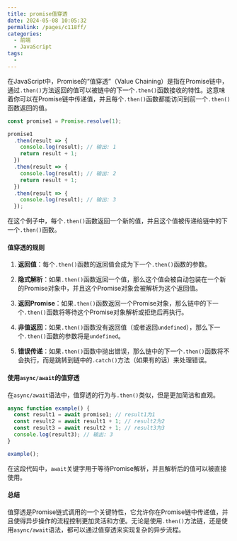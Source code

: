 ```yaml
---
title: promise值穿透
date: 2024-05-08 10:05:32
permalink: /pages/c118ff/
categories:
  - 前端
  - JavaScript
tags:
  - 
---
```

在JavaScript中，Promise的“值穿透”（Value Chaining）是指在Promise链中，通过`.then()`方法返回的值可以被链中的下一个`.then()`函数接收的特性。这意味着你可以在Promise链中传递值，并且每个`.then()`函数都能访问到前一个`.then()`函数返回的值。

```javascript
const promise1 = Promise.resolve(1);

promise1
  .then(result => {
    console.log(result); // 输出: 1
    return result + 1;
  })
  .then(result => {
    console.log(result); // 输出: 2
    return result + 1;
  })
  .then(result => {
    console.log(result); // 输出: 3
  });
```

在这个例子中，每个`.then()`函数返回一个新的值，并且这个值被传递给链中的下一个`.then()`函数。

#### 值穿透的规则

1. **返回值**：每个`.then()`函数的返回值会成为下一个`.then()`函数的参数。

2. **隐式解析**：如果`.then()`函数返回一个值，那么这个值会被自动包装在一个新的Promise对象中，并且这个Promise对象会被解析为这个返回值。

3. **返回Promise**：如果`.then()`函数返回一个Promise对象，那么链中的下一个`.then()`函数将等待这个Promise对象解析或拒绝后再执行。

4. **非值返回**：如果`.then()`函数没有返回值（或者返回`undefined`），那么下一个`.then()`函数的参数将是`undefined`。

5. **错误传递**：如果`.then()`函数中抛出错误，那么链中的下一个`.then()`函数将不会执行，而是跳转到链中的`.catch()`方法（如果有的话）来处理错误。

#### 使用`async/await`的值穿透

在`async/await`语法中，值穿透的行为与`.then()`类似，但是更加简洁和直观。

```javascript
async function example() {
  const result1 = await promise1; // result1为1
  const result2 = await result1 + 1; // result2为2
  const result3 = await result2 + 1; // result3为3
  console.log(result3); // 输出: 3
}

example();
```

在这段代码中，`await`关键字用于等待Promise解析，并且解析后的值可以被直接使用。

#### 总结

值穿透是Promise链式调用的一个关键特性，它允许你在Promise链中传递值，并且使得异步操作的流程控制更加灵活和方便。无论是使用`.then()`方法链，还是使用`async/await`语法，都可以通过值穿透来实现复杂的异步流程。